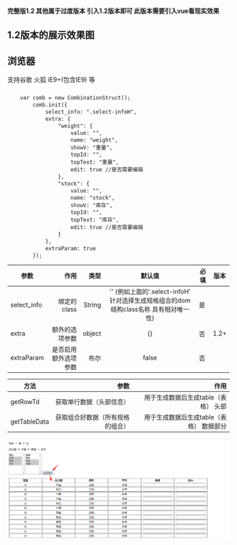 #### 完整版1.2  其他属于过度版本 引入1.2版本即可 此版本需要引入vue看现实效果
## 1.2版本的展示效果图

##  浏览器
   支持谷歌 火狐 iE9+(包含IE9) 等


###



```
  	var comb = new CombinationStruct();
		comb.init({
			select_info: ".select-infoH",
			extra: {
				"weight": {
					value: "",
					name: "weight",
					showV: "重量",
					topId: "",
					topText: "重量",
					edit: true //是否需要编辑
				},
				"stock": {
					value: "",
					name: "stock",
					showV: "库存",
					topId: "",
					topText: "库存",
					edit: true //是否需要编辑
				}
			},
			extraParam: true
		});
```
| 参数       | 作用   |类型    |  默认值 |必填 |版本|
| --------   | -----:  |-----:  | :----:  |--- |--- |
|  select_info  | 绑定的class |String  |   '' (例如上面的‘.select-infoH’ 针对选择生成规格组合的dom结构class名称 具有相对唯一性)   |是||
| extra     | 额外的选项参数| object |  {}|否 | 1.2+|
| extraParam    | 是否启用额外选项参数 | 布尔  |  false   |否 ||



| 方法       | 参数   |作用    | 
| --------   | -----:  |-----:  | 
| getRowTd    | 获取单行数据（头部信息） | 用于生成数据后生成table（表格） 头部  | 
| getTableData    | 获取组合好数据（所有规格的组合） | 用于生成数据后生成table（表格） 数据部分  | 


 

 <p align="center"><img src="https://github.com/ten-ken/image/blob/master/relate_img/%E6%8E%92%E5%88%97%E5%90%88%E6%88%90%E8%A7%84%E6%A0%BC.png?raw=true" alt="" ></p>	
